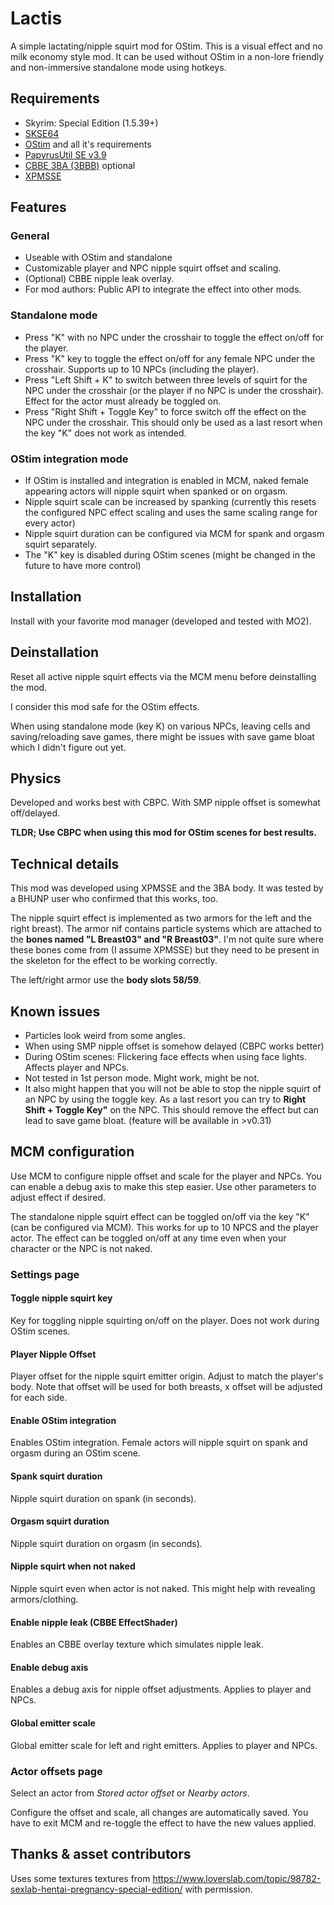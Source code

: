 # Lactis
A simple lactating/nipple squirt mod for OStim. This is a visual effect and no
milk economy style mod. It can be used without OStim in a non-lore friendly and
non-immersive standalone mode using hotkeys.

## Requirements
+ Skyrim: Special Edition (1.5.39+)
+ [SKSE64](https://skse.silverlock.org/) 
+ [OStim](https://www.nexusmods.com/skyrimspecialedition/mods/40725) and all it's requirements
+ [PapyrusUtil SE v3.9](https://www.nexusmods.com/skyrimspecialedition/mods/13048?tab=files) 
+ [CBBE 3BA (3BBB)](https://www.nexusmods.com/skyrimspecialedition/mods/30174) optional
+ [XPMSSE](https://www.nexusmods.com/skyrimspecialedition/mods/1988?tab=files)

## Features

### General
+ Useable with OStim and standalone
+ Customizable player and NPC nipple squirt offset and scaling.
+ (Optional) CBBE nipple leak overlay. 
+ For mod authors: Public API to integrate the effect into other mods.

### Standalone mode
+ Press "K" with no NPC under the crosshair to toggle the effect on/off for
  the player.
+ Press "K" key to toggle the effect on/off for any female NPC under the 
  crosshair. Supports up to 10 NPCs (including the player).
+ Press "Left Shift + K" to switch between three levels of squirt for the NPC
  under the crosshair (or the player if no NPC is under the crosshair). Effect
  for the actor must already be toggled on.
+ Press "Right Shift + Toggle Key" to force switch off the effect on the NPC
  under the crosshair. This should only be used as a last resort when the key
  "K" does not work as intended.

### OStim integration mode
+ If OStim is installed and integration is enabled in MCM, naked female 
  appearing actors will nipple squirt when spanked or on orgasm.
+ Nipple squirt scale can be increased by spanking (currently this resets the
  configured NPC effect scaling and uses the same scaling range for every 
  actor)
+ Nipple squirt duration can be configured via MCM for spank and orgasm squirt
  separately.
+ The "K" key is disabled during OStim scenes (might be changed in the future
  to have more control)


## Installation
Install with your favorite mod manager (developed and tested with MO2).

## Deinstallation
Reset all active nipple squirt effects via the MCM menu before deinstalling the
mod. 

I consider this mod safe for the OStim effects.

When using standalone mode (key K) on various NPCs, leaving cells and 
saving/reloading save games, there might be issues with save game bloat which 
I didn't figure out yet. 

## Physics
Developed and works best with CBPC. With SMP nipple offset is somewhat 
off/delayed.

**TLDR; Use CBPC when using this mod for OStim scenes for best results.**

## Technical details
This mod was developed using XPMSSE and the 3BA body. It was tested by a BHUNP
user who confirmed that this works, too.

The nipple squirt effect is implemented as two armors for the left and the 
right breast). The armor nif contains particle systems which are attached to 
the **bones named "L Breast03" and "R Breast03"**. I'm not quite sure where 
these bones come from (I assume XPMSSE) but they need to be present in the 
skeleton for the effect to be working correctly.

The left/right armor use the **body slots 58/59**.

## Known issues
+ Particles look weird from some angles.
+ When using SMP nipple offset is somehow delayed (CBPC works better)
+ During OStim scenes: Flickering face effects when using face lights. 
  Affects player and NPCs.
+ Not tested in 1st person mode. Might work, might be not.
+ It also might happen that you will not be able to stop the nipple squirt of 
  an NPC by using the toggle key. As a last resort you can try to 
  **Right Shift + Toggle Key"** on the NPC. This should remove the effect but can
  lead to save game bloat. (feature will be available in >v0.31)

## MCM configuration
Use MCM to configure nipple offset and scale for the player and NPCs. You can 
enable a debug axis to make this step easier.
Use other parameters to adjust effect if desired.

The standalone nipple squirt effect can be toggled on/off via the key "K" (can
be configured via MCM). This works for up to 10 NPCS and the player actor. The
effect can be toggled on/off at any time even when your character or the NPC is
not naked.

### Settings page

#### Toggle nipple squirt key
Key for toggling nipple squirting on/off on the player. Does not work during 
OStim scenes.

#### Player Nipple Offset
Player offset for the nipple squirt emitter origin. Adjust to match the 
player's body. Note that offset will be used for both breasts, x offset will
be adjusted for each side.

#### Enable OStim integration
Enables OStim integration. Female actors will nipple squirt on spank and orgasm
during an OStim scene.

#### Spank squirt duration
Nipple squirt duration on spank (in seconds).

#### Orgasm squirt duration
Nipple squirt duration on orgasm (in seconds).

#### Nipple squirt when not naked
Nipple squirt even when actor is not naked. This might help with revealing 
armors/clothing.

#### Enable nipple leak (CBBE EffectShader)
Enables an CBBE overlay texture which simulates nipple leak.

#### Enable debug axis
Enables a debug axis for nipple offset adjustments. Applies to player and NPCs.

#### Global emitter scale
Global emitter scale for left and right emitters. Applies to player and NPCs.

### Actor offsets page

Select an actor from *Stored actor offset* or *Nearby actors*.

Configure the offset and scale, all changes are automatically saved. You have 
to exit MCM and re-toggle the effect to have the new values applied.

## Thanks & asset contributors
Uses some textures textures from 
https://www.loverslab.com/topic/98782-sexlab-hentai-pregnancy-special-edition/ 
with permission.
